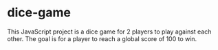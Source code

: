 # dice-game
This JavaScript project is a dice game for 2 players to play against each other. The goal is for a player to reach a global score of 100 to win.
